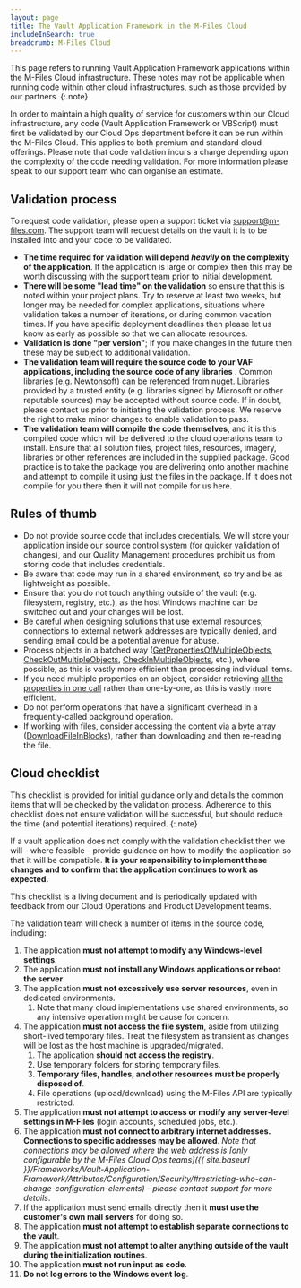 ```yaml
---
layout: page
title: The Vault Application Framework in the M-Files Cloud
includeInSearch: true
breadcrumb: M-Files Cloud
---
```


This page refers to running Vault Application Framework applications within the M-Files Cloud infrastructure.  These notes may not be applicable when running code within other cloud infrastructures, such as those provided by our partners.
{:.note}

In order to maintain a high quality of service for customers within our Cloud infrastructure, any code (Vault Application Framework or VBScript) must first be validated by our Cloud Ops department before it can be run within the M-Files Cloud.  This applies to both premium and standard cloud offerings.  Please note that code validation incurs a charge depending upon the complexity of the code needing validation.  For more information please speak to our support team who can organise an estimate.

## Validation process

To request code validation, please open a support ticket via [support@m-files.com](mailto:support@m-files.com).  The support team will request details on the vault it is to be installed into and your code to be validated.

* **The time required for validation will depend _heavily_ on the complexity of the application**. If the application is large or complex then this may be worth discussing with the support team prior to initial development.
* **There will be some "lead time" on the validation** so ensure that this is noted within your project plans.  Try to reserve at least two weeks, but longer may be needed for complex applications, situations where validation takes a number of iterations, or during common vacation times.  If you have specific deployment deadlines then please let us know as early as possible so that we can allocate resources.
* **Validation is done "per version"**; if you make changes in the future then these may be subject to additional validation.
* **The validation team will require the source code to your VAF applications, including the source code of any libraries** .  Common libraries (e.g. Newtonsoft) can be referenced from nuget.  Libraries provided by a trusted entity (e.g. libraries signed by Microsoft or other reputable sources) may be accepted without source code.  If in doubt, please contact us prior to initiating the validation process.  We reserve the right to make minor changes to enable validation to pass.
* **The validation team will compile the code themselves**, and it is this compiled code which will be delivered to the cloud operations team to install.  Ensure that all solution files, project files, resources, imagery, libraries or other references are included in the supplied package.  Good practice is to take the package you are delivering onto another machine and attempt to compile it using just the files in the package.  If it does not compile for you there then it will not compile for us here.

## Rules of thumb

* Do not provide source code that includes credentials.  We will store your application inside our source control system (for quicker validation of changes), and our Quality Management procedures prohibit us from storing code that includes credentials.
* Be aware that code may run in a shared environment, so try and be as lightweight as possible.
* Ensure that you do not touch anything outside of the vault (e.g. filesystem, registry, etc.), as the host Windows machine can be switched out and your changes will be lost.
* Be careful when designing solutions that use external resources; connections to external network addresses are typically denied, and sending email could be a potential avenue for abuse.
* Process objects in a batched way ([GetPropertiesOfMultipleObjects](https://www.m-files.com/api/documentation/latest/MFilesAPI~VaultObjectPropertyOperations~GetPropertiesOfMultipleObjects.html), [CheckOutMultipleObjects](https://www.m-files.com/api/documentation/latest/MFilesAPI~VaultObjectOperations~CheckOutMultipleObjects.html), [CheckInMultipleObjects](https://www.m-files.com/api/documentation/latest/MFilesAPI~VaultObjectOperations~CheckInMultipleObjects.html), etc.), where possible, as this is vastly more efficient than processing individual items.
* If you need multiple properties on an object, consider retrieving [all the properties in one call](https://www.m-files.com/api/documentation/latest/MFilesAPI~VaultObjectPropertyOperations~GetProperties.html) rather than one-by-one, as this is vastly more efficient.
* Do not perform operations that have a significant overhead in a frequently-called background operation.
* If working with files, consider accessing the content via a byte array ([DownloadFileInBlocks](https://www.m-files.com/api/documentation/latest/index.html#MFilesAPI~VaultObjectFileOperations.html)), rather than downloading and then re-reading the file. 

## Cloud checklist

This checklist is provided for initial guidance only and details the common items that will be checked by the validation process.  Adherence to this checklist does not ensure validation will be successful, but should reduce the time (and potential iterations) required.
{:.note}

If a vault application does not comply with the validation checklist then we will - where feasible - provide guidance on how to modify the application so that it will be compatible.  **It is your responsibility to implement these changes and to confirm that the application continues to work as expected.**

This checklist is a living document and is periodically updated with feedback from our Cloud Operations and Product Development teams.

The validation team will check a number of items in the source code, including: 

<div class="checklist" markdown="1">

1. The application **must not attempt to modify any Windows-level settings**.
1. The application **must not install any Windows applications or reboot the server**.
1. The application **must not excessively use server resources**, even in dedicated environments.
	1. Note that many cloud implementations use shared environments, so any intensive operation might be cause for concern.
1. The application **must not access the file system**, aside from utilizing short-lived temporary files.  Treat the filesystem as transient as changes will be lost as the host machine is upgraded/migrated.
	1. The application **should not access the registry**.
	1. Use temporary folders for storing temporary files.
	1. **Temporary files, handles, and other resources must be properly disposed of**.
	1. File operations (upload/download) using the M-Files API are typically restricted.
1. The application **must not attempt to access or modify any server-level settings in M-Files** (login accounts, scheduled jobs, etc.).
1. The application **must not connect to arbitrary internet addresses.  Connections to specific addresses may be allowed**. *Note that connections may be allowed where the web address is [only configurable by the M-Files Cloud Ops teams]({{ site.baseurl }}/Frameworks/Vault-Application-Framework/Attributes/Configuration/Security/#restricting-who-can-change-configuration-elements) - please contact support for more details*.
1. If the application must send emails directly then it **must use the customer's own mail servers** for doing so.
1. The application **must not attempt to establish separate connections to the vault**.
1. The application **must not attempt to alter anything outside of the vault during the initialization routines**.
1. The application **must not run input as code**.
1. **Do not log errors to the Windows event log**.

</div>
